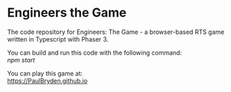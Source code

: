 # Engineers the Game
The code repository for Engineers: The Game - a browser-based RTS game written in Typescript with Phaser 3.

You can build and run this code with the following command:  
_npm start_  
  
You can play this game at:  
<https://PaulBryden.github.io>